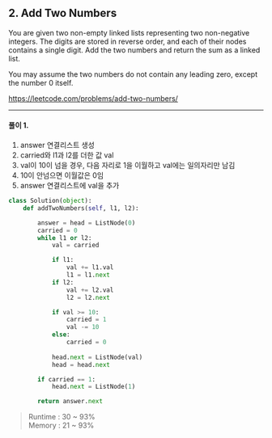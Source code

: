 ## 2. Add Two Numbers

You are given two non-empty linked lists representing two non-negative integers. The digits are stored in reverse order, and each of their nodes contains a single digit. Add the two numbers and return the sum as a linked list.

You may assume the two numbers do not contain any leading zero, except the number 0 itself.

https://leetcode.com/problems/add-two-numbers/

---

#### 풀이 1. 

1. answer 연결리스트 생성
2. carried와 l1과 l2를 더한 값 val
3. val이 10이 넘을 경우, 다음 자리로 1을 이월하고 val에는 일의자리만 남김
4. 10이 안넘으면 이월값은 0임
5. answer 연결리스트에 val을 추가

```python
class Solution(object):
    def addTwoNumbers(self, l1, l2):

        answer = head = ListNode(0)
        carried = 0
        while l1 or l2:
            val = carried

            if l1:
                val += l1.val
                l1 = l1.next
            if l2:
                val += l2.val
                l2 = l2.next

            if val >= 10:
                carried = 1
                val -= 10
            else:
                carried = 0
            
            head.next = ListNode(val)
            head = head.next

        if carried == 1:
            head.next = ListNode(1)

        return answer.next
```

> Runtime : 30 ~ 93%  
Memory : 21 ~ 93%

